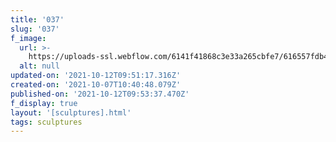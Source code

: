 ```yaml
---
title: '037'
slug: '037'
f_image:
  url: >-
    https://uploads-ssl.webflow.com/6141f41868c3e33a265cbfe7/616557fdb4a6ec62c8be075a_037.jpg
  alt: null
updated-on: '2021-10-12T09:51:17.316Z'
created-on: '2021-10-07T10:40:48.079Z'
published-on: '2021-10-12T09:53:37.470Z'
f_display: true
layout: '[sculptures].html'
tags: sculptures
---
```



